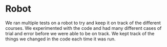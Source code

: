 # Robot
We ran multiple tests on a robot to try and keep it on track of the different courses. We experimented with the code and had many different cases of trial and error before we were able to be on track. We kept track of the things we changed in the code each time it was run. 
